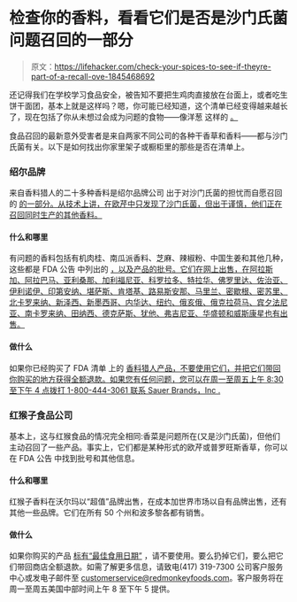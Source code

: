 # 检查你的香料，看看它们是否是沙门氏菌问题召回的一部分

> 原文：<https://lifehacker.com/check-your-spices-to-see-if-theyre-part-of-a-recall-ove-1845468692>

还记得我们在学校学习食品安全，被告知不要把生鸡肉直接放在台面上，或者吃生饼干面团，基本上就是这样吗？嗯，你可能已经知道，这个清单已经变得越来越长了，现在包括了你从未想过会成为问题的食物——像洋葱 这样的 [。](https://vitals.lifehacker.com/throw-out-your-onions-fda-says-1844595033) 



食品召回的最新意外受害者是来自两家不同公司的各种干香草和香料——都与沙门氏菌有关。以下是如何找出你家里架子或橱柜里的那些是否在清单上。

### 绍尔品牌

来自香料猎人的二十多种香料是绍尔品牌公司 出于对沙门氏菌的担忧而自愿召回的 [的一部分。从技术上讲，在欧芹中只发现了沙门氏菌，但出于谨慎，他们正在召回同时生产的其他香料。](https://www.fda.gov/safety/recalls-market-withdrawals-safety-alerts/sauer-brands-inc-voluntarily-recalls-certain-spice-hunter-products-because-potential-salmonella#recall-announcement)

#### 什么和哪里

有问题的香料包括有机肉桂、南瓜派香料、芝麻、辣椒粉、中国生姜和其他几种，这些都是 FDA 公告 中列出的 [，以及产品的批号。它们在网上出售，在阿拉斯加、阿拉巴马、亚利桑那、加利福尼亚、科罗拉多、特拉华、佛罗里达、佐治亚、伊利诺伊、印第安纳、堪萨斯、肯塔基、路易斯安那、马里兰、密歇根、密苏里、北卡罗来纳、新泽西、新墨西哥、内华达、纽约、俄亥俄、俄克拉荷马、宾夕法尼亚、南卡罗来纳、田纳西、德克萨斯、犹他、弗吉尼亚、华盛顿和威斯康星也有出售。](https://www.fda.gov/safety/recalls-market-withdrawals-safety-alerts/sauer-brands-inc-voluntarily-recalls-certain-spice-hunter-products-because-potential-salmonella#recall-announcement)

#### 做什么

如果你已经购买了 FDA 清单 上的 [香料猎人产品，不要使用它们，并把它们带回你购买的地方获得全额退款。如果您有任何问题，您可以在周一至周五上午 8:30 至下午 4 点拨打 1-800-444-3061 联系 Sauer Brands，Inc .](https://www.fda.gov/safety/recalls-market-withdrawals-safety-alerts/sauer-brands-inc-voluntarily-recalls-certain-spice-hunter-products-because-potential-salmonella#recall-announcement)

### 红猴子食品公司

基本上，这与红猴食品的情况完全相同:香菜是问题所在(又是沙门氏菌)，但他们主动召回了一些产品。事实上，它们都是某种形式的欧芹或普罗旺斯香草，你可以在 FDA 公告 中找到批号和其他信息。

#### 什么和哪里

红猴子香料在沃尔玛以“超值”品牌出售，在成本加世界市场以自有品牌出售，还有其他一些品牌。它们在所有 50 个州和波多黎各都有销售。

#### 做什么

如果你购买的产品 [标有“最佳食用日期”](https://www.fda.gov/safety/recalls-market-withdrawals-safety-alerts/red-monkey-foods-inc-recalls-parsley-and-herbes-de-provence-because-possible-health-risk) ，请不要使用。要么扔掉它们，要么把它们带回商店全额退款。如需了解更多信息，请致电(417) 319-7300 公司客户服务中心或发电子邮件至 customerservice@redmonkeyfoods.com。客户服务将在周一至周五美国中部时间上午 8 至下午 5 提供。